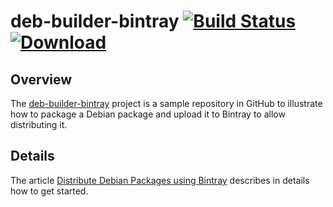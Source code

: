 # deb-builder-bintray [![Build Status](https://travis-ci.org/zlig/deb-builder-bintray.svg?branch=master)](https://travis-ci.org/zlig/deb-builder-bintray)  [ ![Download](https://api.bintray.com/packages/zlig/debian/deb-builder-bintray/images/download.svg) ](https://bintray.com/zlig/debian/deb-builder-bintray#files)

## Overview

The [deb-builder-bintray](https://github.com/zlig/deb-builder-bintray) project is a sample repository in GitHub to illustrate how to package a Debian package and upload it to Bintray to allow distributing it.

## Details

The article [Distribute Debian Packages using Bintray](https://www.gdevnet.com/distribute-debian-packages-using-bintray/) describes in details how to get started.
